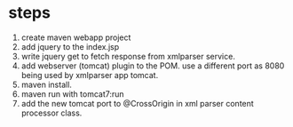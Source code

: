 # steps
1. create maven webapp project
2. add jquery to the index.jsp
3. write jquery get to fetch response from xmlparser service.
4. add webserver (tomcat) plugin to the POM. use a different port as 8080 being used by xmlparser app tomcat.
5. maven install.
6. maven run with tomcat7:run
7. add the new tomcat port to @CrossOrigin in xml parser content processor class. 